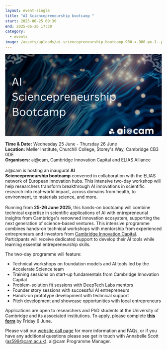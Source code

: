 ```yaml
---
layout: event-single
title: "AI Sciencepreneurship bootcamp "
start: 2025-06-25 09:30
end: 2025-06-26 17:30
category:
  - events
image: /assets/uploads/ai-sciencepreneurship-bootcamp-900-x-900-px-1-.png
---
```

![](/assets/uploads/ai-sciencepreneurship-bootcamp-1200-x-628-px-.png)

**T﻿ime & Date:** Wednesday 25 June - Thursday 26 June\
**Location:** Møller Institute, Churchill College, Storey's Way, Cambridge CB3 0DE[](https://www.google.com/maps/search/?api=1&query=The%20Keynes%20Library%2C%20Cambridge%20Union%2C%209A%20Bridge%20St%2C%20Cambridge%20CB2%201UB)\
**Organisers:** ai@cam, Cambridge Innovation Capital and ELIAS Alliance\
\
ai@cam is hosting an inaugural **AI Sciencepreneurship bootcamp** convened in collaboration with the ELIAS network of European innovation hubs. This intensive two-day workshop will help researchers transform breakthrough AI innovations in scientific research into real-world impact, across domains from health, to environment, to materials science, and more. \
\
Running from **25-26 June 2025**, this hands-on bootcamp will combine technical expertise in scientific applications of AI with entrepreneurial insights from Cambridge's renowned innovation ecosystem, supporting the next generation of science-based ventures. This intensive programme combines hands-on technical workshops with mentorship from experienced entrepreneurs and investors from [Cambridge Innovation Capital](https://eur03.safelinks.protection.outlook.com/?url=https%3A%2F%2Fwww.cic.vc%2F&data=05%7C02%7Cas599%40universityofcambridgecloud.onmicrosoft.com%7C88c03253f2ba4dd6b48108dd920d449f%7C49a50445bdfa4b79ade3547b4f3986e9%7C1%7C0%7C638827307878632932%7CUnknown%7CTWFpbGZsb3d8eyJFbXB0eU1hcGkiOnRydWUsIlYiOiIwLjAuMDAwMCIsIlAiOiJXaW4zMiIsIkFOIjoiTWFpbCIsIldUIjoyfQ%3D%3D%7C0%7C%7C%7C&sdata=LaRdngxZJgB%2Fkj1McsbsH06tFMldQVhpIoFs37UUoi0%3D&reserved=0 "https\://eur03.safelinks.protection.outlook.com/?url=https%3a%2f%2fwww.cic.vc%2f&data=05%7c02%7cas599%40universityofcambridgecloud.onmicrosoft.com%7c88c03253f2ba4dd6b48108dd920d449f%7c49a50445bdfa4b79ade3547b4f3986e9%7c1%7c0%7c638827307878632932%7cunknown%7ctwfpbgzsb3d8eyjfbxb0eu1hcgkionrydwusilyioiiwljaumdawmcisilaioijxaw4zmiisikfoijoitwfpbcisilduijoyfq%3d%3d%7c0%7c%7c%7c&sdata=lardngxzjgb%2fkj1mcsbsh06tfmldqvhpiofs37uuoi0%3d&reserved=0"). Participants will receive dedicated support to develop their AI tools while learning essential entrepreneurship skills. 

The two-day programme will feature:

* Technical workshops on foundation models and AI tools led by the Accelerate Science team
* Training sessions on start-up fundamentals from Cambridge Innovation Capital
* Problem-solution fit sessions with DeepTech Labs mentors
* Founder story sessions with successful AI entrepreneurs
* Hands-on prototype development with technical support
* Pitch development and showcase opportunities with local entrepreneurs

Applications are open to researchers and PhD students at the University of Cambridge and its associated institutions. To apply, please complete **[this form](https://docs.google.com/forms/d/e/1FAIpQLSeaeAcdteWplUmaaSiwc25ABxNVeiA2irp1rgBZLGOCmveCxg/viewform)**[](<[https://forms.gle/TEQedN8LtdhyJd8dA](https://eur03.safelinks.protection.outlook.com/?url=https%3A%2F%2Fforms.gle%2FTEQedN8LtdhyJd8dA&data=05%7C02%7Cas599%40universityofcambridgecloud.onmicrosoft.com%7C88c03253f2ba4dd6b48108dd920d449f%7C49a50445bdfa4b79ade3547b4f3986e9%7C1%7C0%7C638827307878652482%7CUnknown%7CTWFpbGZsb3d8eyJFbXB0eU1hcGkiOnRydWUsIlYiOiIwLjAuMDAwMCIsIlAiOiJXaW4zMiIsIkFOIjoiTWFpbCIsIldUIjoyfQ%3D%3D%7C0%7C%7C%7C&sdata=qlPO0kcMrtnDEcgZ8yuN9IxF2BZIomCimd%2FpqsqB7T4%3D&reserved=0 "https://eur03.safelinks.protection.outlook.com/?url=https%3a%2f%2fforms.gle%2fteqedn8ltdhyjd8da&data=05%7c02%7cas599%40universityofcambridgecloud.onmicrosoft.com%7c88c03253f2ba4dd6b48108dd920d449f%7c49a50445bdfa4b79ade3547b4f3986e9%7c1%7c0%7c638827307878652482%7cunknown%7ctwfpbgzsb3d8eyjfbxb0eu1hcgkionrydwusilyioiiwljaumdawmcisilaioijxaw4zmiisikfoijoitwfpbcisilduijoyfq%3d%3d%7c0%7c%7c%7c&sdata=qlpo0kcmrtndecgz8yun9ixf2bziomcimd%2fpqsqb7t4%3d&reserved=0")>) by Friday 6 June.

Please visit our [website call page](https://ai.cam.ac.uk/calls/ai-sciencepreneurship-bootcamp "https\://ai.cam.ac.uk/calls/ai-sciencepreneurship-bootcamp") for more information and FAQs, or if you have any additional questions please see get in touch with Annabelle Scott ([as599@cam.ac.uk](mailto:as599@cam.ac.uk "mailto\:as599@cam.ac.uk")), ai@cam Programme Manager.